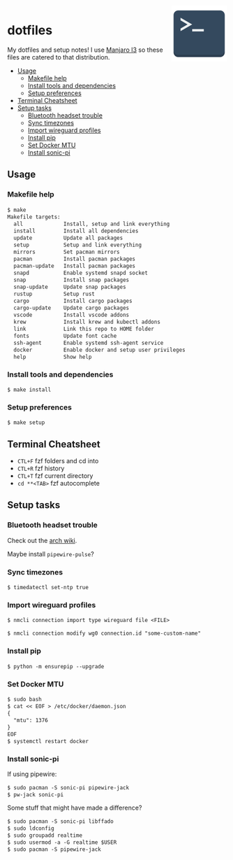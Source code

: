 <img align="right" width="128" height="128" src="logo.png">
<h1>dotfiles</h1>

My dotfiles and setup notes! I use [Manjaro I3](https://manjaro.org/downloads/community/i3/) so these files are catered to that distribution.

- [Usage](#usage)
  - [Makefile help](#makefile-help)
  - [Install tools and dependencies](#install-tools-and-dependencies)
  - [Setup preferences](#setup-preferences)
- [Terminal Cheatsheet](#terminal-cheatsheet)
- [Setup tasks](#setup-tasks)
  - [Bluetooth headset trouble](#bluetooth-headset-trouble)
  - [Sync timezones](#sync-timezones)
  - [Import wireguard profiles](#import-wireguard-profiles)
  - [Install pip](#install-pip)
  - [Set Docker MTU](#set-docker-mtu)
  - [Install sonic-pi](#install-sonic-pi)

## Usage

### Makefile help

```
$ make
Makefile targets:
  all             Install, setup and link everything
  install         Install all dependencies
  update          Update all packages
  setup           Setup and link everything
  mirrors         Set pacman mirrors
  pacman          Install pacman packages
  pacman-update   Install pacman packages
  snapd           Enable systemd snapd socket
  snap            Install snap packages
  snap-update     Update snap packages
  rustup          Setup rust
  cargo           Install cargo packages
  cargo-update    Update cargo packages
  vscode          Install vscode addons
  krew            Install krew and kubectl addons
  link            Link this repo to HOME folder
  fonts           Update font cache
  ssh-agent       Enable systemd ssh-agent service
  docker          Enable docker and setup user privileges
  help            Show help
```

### Install tools and dependencies

```console
$ make install
```

### Setup preferences

```console
$ make setup
```

## Terminal Cheatsheet

* `CTL+F` fzf folders and cd into
* `CTL+R` fzf history
* `CTL+T` fzf current directory
* `cd **<TAB>` fzf autocomplete

## Setup tasks

### Bluetooth headset trouble

Check out the [arch wiki](https://wiki.archlinux.org/title/Bluetooth_headset).

Maybe install `pipewire-pulse`?

### Sync timezones

```console
$ timedatectl set-ntp true
```

### Import wireguard profiles

```console
$ nmcli connection import type wireguard file <FILE>
```

```console
$ nmcli connection modify wg0 connection.id "some-custom-name"
```

### Install pip

```console
$ python -m ensurepip --upgrade
```

### Set Docker MTU

```console
$ sudo bash
$ cat << EOF > /etc/docker/daemon.json 
{
  "mtu": 1376
}
EOF
$ systemctl restart docker
```

### Install sonic-pi

If using pipewire:

``` console
$ sudo pacman -S sonic-pi pipewire-jack
$ pw-jack sonic-pi
```

Some stuff that might have made a difference?

``` console
$ sudo pacman -S sonic-pi libffado
$ sudo ldconfig
$ sudo groupadd realtime
$ sudo usermod -a -G realtime $USER
$ sudo pacman -S pipewire-jack 
```